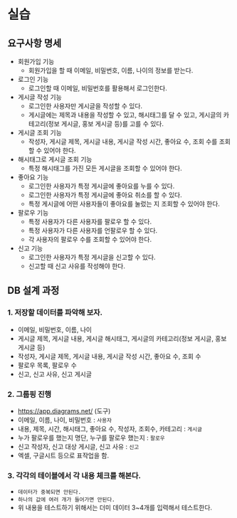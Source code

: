 # 실습

## 요구사항 명세

- 회원가입 기능
  - 회원가입을 할 때 이메일, 비밀번호, 이름, 나이의 정보를 받는다.
- 로그인 기능
  - 로그인할 때 이메일, 비밀번호를 활용해서 로그인한다.
- 게시글 작성 기능
  - 로그인한 사용자만 게시글을 작성할 수 있다.
  - 게시글에는 제목과 내용을 작성할 수 있고, 해시태그를 달 수 있고, 게시글의 카테고리(정보 게시글, 홍보 게시글 등)를 고를 수 있다.
- 게시글 조회 기능
  - 작성자, 게시글 제목, 게시글 내용, 게시글 작성 시간, 좋아요 수, 조회 수를 조회할 수 있어야 한다.
- 해시태그로 게시글 조회 기능
  - 특정 해시태그를 가진 모든 게시글을 조회할 수 있어야 한다.
- 좋아요 기능
  - 로그인한 사용자가 특정 게시글에 좋아요를 누를 수 있다.
  - 로그인한 사용자가 특정 게시글에 좋아요 취소를 할 수 있다.
  - 특정 게시글에 어떤 사용자들이 좋아요를 눌렀는 지 조회할 수 있어야 한다.
- 팔로우 기능
  - 특정 사용자가 다른 사용자를 팔로우 할 수 있다.
  - 특정 사용자가 다른 사용자를 언팔로우 할 수 있다.
  - 각 사용자의 팔로우 수를 조회할 수 있어야 한다.
- 신고 기능
  - 로그인한 사용자가 특정 게시글을 신고할 수 있다.
  - 신고할 때 신고 사유를 작성해야 한다.

## DB 설계 과정

### 1. 저장할 데이터를 파악해 보자.

- 이메일, 비밀번호, 이름, 나이
- 게시글 제목, 게시글 내용, 게시글 해시태그, 게시글의 카테고리(정보 게시글, 홍보 게시글 등)
- 작성자, 게시글 제목, 게시글 내용, 게시글 작성 시간, 좋아요 수, 조회 수
- 팔로우 목록, 팔로우 수
- 신고, 신고 사유, 신고 게시글

### 2. 그룹핑 진행

- https://app.diagrams.net/ (도구)
- 이메일, 이름, 나이, 비밀번호 : `사용자`
- 내용, 제목, 시간, 해시태그, 좋아요 수, 작성자, 조회수, 카테고리 : `게시글`
- 누가 팔로우를 했는지 명단, 누구를 팔로우 했는지 : `팔로우`
- 신고 작성자, 신고 대상 게시글, 신고 사유 : `신고`
- 엑셀, 구글시트 등으로 표작업을 함.

### 3. 각각의 테이블에서 각 내용 체크를 해본다.

- `데이터가 중복되면 안된다.`
- `하나의 값에 여러 개가 들어가면 안된다.`
- 위 내용을 테스트하기 위해서는 더미 데이터 3~4개를 입력해서 테스트한다.